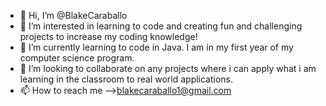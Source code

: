 - 👋 Hi, I’m @BlakeCaraballo
- 👀 I’m interested in learning to code and creating fun and challenging projects to increase my coding knowledge!
- 🌱 I’m currently learning to code in Java. I am in my first year of my computer science program.
- 💞️ I’m looking to collaborate on any projects where i can apply what i am learning in the classroom to real world applications.
- 📫 How to reach me -->blakecaraballo1@gmail.com

<!---
BlakeCaraballo/BlakeCaraballo is a ✨ special ✨ repository because its `README.md` (this file) appears on your GitHub profile.
You can click the Preview link to take a look at your changes.
--->
